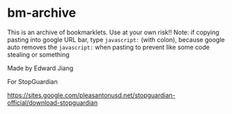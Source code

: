 # bm-archive
This is an archive of bookmarklets. Use at your own risk!!
Note: if copying pasting into google URL bar, type `javascript:` (with colon), because google auto removes the `javascript:` when pasting to prevent like some code stealing or something


Made by Edward Jiang

For StopGuardian

https://sites.google.com/pleasantonusd.net/stopguardian-official/download-stopguardian
